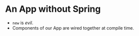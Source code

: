 # An App without Spring

* `new` is _evil_. 
* Components of our App are wired together at compile time.